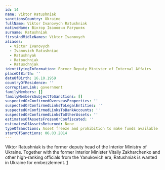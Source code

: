 ```yaml
---
id: 14
name: Viktor Ratushniak
sanctionsCountry: Ukraine
fullName: Viktor Ivanovych Ratushniak
nativeName: Віктор Іванович Ратушняк
surname: Ratushniak
firstAndMidleNames: Viktor Ivanovych
aliases:
  - Victor Ivanovych
  - Ivanovich Ratushniac
  - Ratushnyak
  - Ratouchniak
  - Ratuschnjak
identifyingInformation: Former Deputy Minister of Internal Affairs
placeOfBirth: ''
dateOfBirth: 16.10.1959
countryOfResidence: ''
corruptionLink: government
familyMembers: []
familyMembersSubjectToSanctions: []
suspectedOrConfirmedOverseasProperties: ''
suspectedOrConfirmedLinksToLegalEntities: ''
suspectedOrConfirmedLinksToBankAccounts: ''
suspectedOrConfirmedLinksToOtherAssets: ''
estimatesOfAssetsFrozenOrConfiscated: ''
estimatesOfAssetsReturned: None
typeOfSanctions: Asset freeze and prohibition to make funds available
startOfSanctions: 06.03.2014
---
```

Viktor Ratushniak is the former deputy head of the Interior Ministry of Ukraine. 
Together with the former Interior Minister Vitaliy Zakharchenko and other 
high-ranking officials from the Yanukovich era, Ratushniak is wanted in Ukraine 
for embezzlement. [1](https://pep.org.ua/uk/person/9550#reputation)
